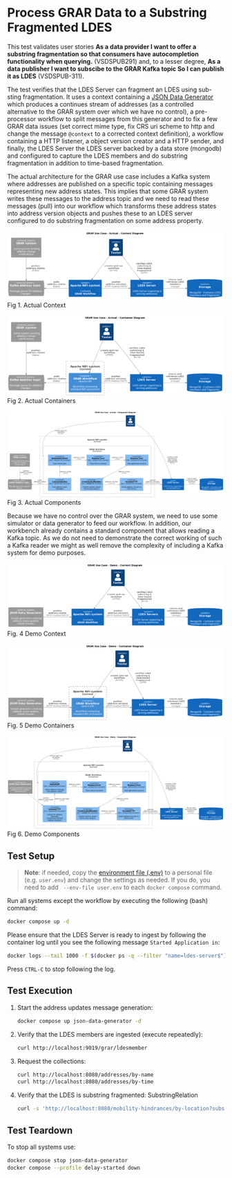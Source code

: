 # Process GRAR Data to a Substring Fragmented LDES
This test validates user stories **As a data provider I want to offer a substring fragmentation so that consumers have autocompletion functionality when querying.** (VSDSPUB291) and, to a lesser degree, **As a data publisher I want to subscibe to the GRAR Kafka topic So I can publish it as LDES** (VSDSPUB-311).

The test verifies that the LDES Server can fragment an LDES using sub-sting fragmentation. It uses a context containing a [JSON Data Generator](/json-data-generator/README.md) which produces a continues stream of addresses (as a controlled alternative to the GRAR system over which we have no control), a pre-processor workflow to split messages from this generator and to fix a few GRAR data issues (set correct mime type, fix CRS uri scheme to http and change the message `@context` to a corrected context definition), a workflow containing a HTTP listener, a object version creator and a HTTP sender, and finally, the LDES Server the LDES server  backed by a data store (mongodb) and configured to capture the LDES members and do substring fragmentation in addition to time-based fragmentation.

The actual architecture for the GRAR use case includes a Kafka system where addresses are published on a specific topic containing messages representing new address states. This implies that some GRAR system writes these messages to the address topic and we need to read these messages (pull) into our workflow which transforms these address states into address version objects and pushes these to an LDES server configured to do substring fragmentation on some address property. 

![context](./artwork/actual-ldes-server.context.png)
Fig 1. Actual Context

![container](./artwork/actual-ldes-server.container.png)
Fig 2. Actual Containers

![component](./artwork/actual-ldes-server.component.png)
Fig 3. Actual Components

Because we have no control over the GRAR system, we need to use some simulator or data generator to feed our workflow. In addition, our workbench already contains a standard component that allows reading a Kafka topic. As we do not need to demonstrate the correct working of such a Kafka reader we might as well remove the complexity of including a Kafka system for demo purposes.

![context](./artwork/demo-ldes-server.context.png)
Fig. 4 Demo Context

![container](./artwork/demo-ldes-server.container.png)
Fig. 5 Demo Containers

![component](./artwork/demo-ldes-server.component.png)
Fig 6. Demo Components

## Test Setup
> **Note**: if needed, copy the [environment file (.env)](./.env) to a personal file (e.g. `user.env`) and change the settings as needed. If you do, you need to add ` --env-file user.env` to each `docker compose` command.

Run all systems except the workflow by executing the following (bash) command:
```bash
docker compose up -d
```
Please ensure that the LDES Server is ready to ingest by following the container log until you see the following message `Started Application in`:
```bash
docker logs --tail 1000 -f $(docker ps -q --filter "name=ldes-server$")
```
Press `CTRL-C` to stop following the log.

## Test Execution
1. Start the address updates message generation:
   ```bash
   docker compose up json-data-generator -d
   ```

2. Verify that the LDES members are ingested (execute repeatedly):
   ```bash
   curl http://localhost:9019/grar/ldesmember
   ```

3. Request the collections:
   ```bash
   curl http://localhost:8080/addresses/by-name
   curl http://localhost:8080/addresses/by-time
   ```

4. Verify that the LDES is substring fragmented: SubstringRelation
   ```bash
   curl -s 'http://localhost:8080/mobility-hindrances/by-location?substring=' | grep "substring="
   ```

## Test Teardown
To stop all systems use:
```bash
docker compose stop json-data-generator
docker compose --profile delay-started down
```
